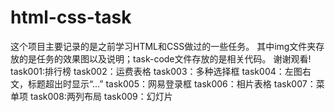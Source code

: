 # html-css-task
这个项目主要记录的是之前学习HTML和CSS做过的一些任务。 
其中img文件夹存放的是任务的效果图以及说明；task-code文件存放的是相关代码。 
谢谢观看!
task001:排行榜
task002：运费表格
task003：多种选择框
task004：左图右文，标题超出时显示“...”
task005：网易登录框
task006：相片表格
task007：菜单项
task008:两列布局
task009：幻灯片